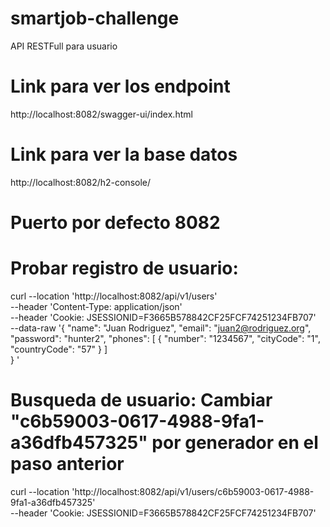 # smartjob-challenge
API RESTFull para usuario

# Link para ver los endpoint
http://localhost:8082/swagger-ui/index.html

# Link para ver la base datos
http://localhost:8082/h2-console/

# Puerto por defecto 8082

# Probar registro de usuario:
curl --location 'http://localhost:8082/api/v1/users' \
--header 'Content-Type: application/json' \
--header 'Cookie: JSESSIONID=F3665B578842CF25FCF74251234FB707' \
--data-raw '{
"name": "Juan Rodriguez",
"email": "juan2@rodriguez.org",
"password": "hunter2",
"phones": [
    {
    "number": "1234567",
    "cityCode": "1",
    "countryCode": "57"
    }
    ]   
} 
'
 # Busqueda de usuario: Cambiar "c6b59003-0617-4988-9fa1-a36dfb457325" por generador en el paso anterior
 curl --location 'http://localhost:8082/api/v1/users/c6b59003-0617-4988-9fa1-a36dfb457325' \
--header 'Cookie: JSESSIONID=F3665B578842CF25FCF74251234FB707'
